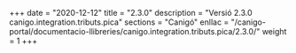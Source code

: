 +++
date        = "2020-12-12"
title       = "2.3.0"
description = "Versió 2.3.0 canigo.integration.tributs.pica"
sections    = "Canigó"
enllac		= "/canigo-portal/documentacio-llibreries/canigo.integration.tributs.pica/2.3.0/"
weight		= 1
+++
